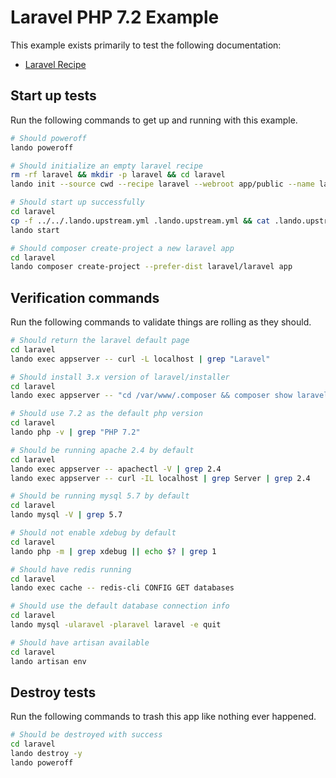 # Laravel PHP 7.2 Example

This example exists primarily to test the following documentation:

* [Laravel Recipe](https://docs.devwithlando.io/tutorials/laravel.html)

## Start up tests

Run the following commands to get up and running with this example.

```bash
# Should poweroff
lando poweroff

# Should initialize an empty laravel recipe
rm -rf laravel && mkdir -p laravel && cd laravel
lando init --source cwd --recipe laravel --webroot app/public --name lando-laravel --option cache=redis --option php='7.2' --option composer_version='1-latest'

# Should start up successfully
cd laravel
cp -f ../../.lando.upstream.yml .lando.upstream.yml && cat .lando.upstream.yml
lando start

# Should composer create-project a new laravel app
cd laravel
lando composer create-project --prefer-dist laravel/laravel app
```

## Verification commands

Run the following commands to validate things are rolling as they should.

```bash
# Should return the laravel default page
cd laravel
lando exec appserver -- curl -L localhost | grep "Laravel"

# Should install 3.x version of laravel/installer
cd laravel
lando exec appserver -- "cd /var/www/.composer && composer show laravel/installer" | grep 'v3.'

# Should use 7.2 as the default php version
cd laravel
lando php -v | grep "PHP 7.2"

# Should be running apache 2.4 by default
cd laravel
lando exec appserver -- apachectl -V | grep 2.4
lando exec appserver -- curl -IL localhost | grep Server | grep 2.4

# Should be running mysql 5.7 by default
cd laravel
lando mysql -V | grep 5.7

# Should not enable xdebug by default
cd laravel
lando php -m | grep xdebug || echo $? | grep 1

# Should have redis running
cd laravel
lando exec cache -- redis-cli CONFIG GET databases

# Should use the default database connection info
cd laravel
lando mysql -ularavel -plaravel laravel -e quit

# Should have artisan available
cd laravel
lando artisan env
```

## Destroy tests

Run the following commands to trash this app like nothing ever happened.

```bash
# Should be destroyed with success
cd laravel
lando destroy -y
lando poweroff
```
